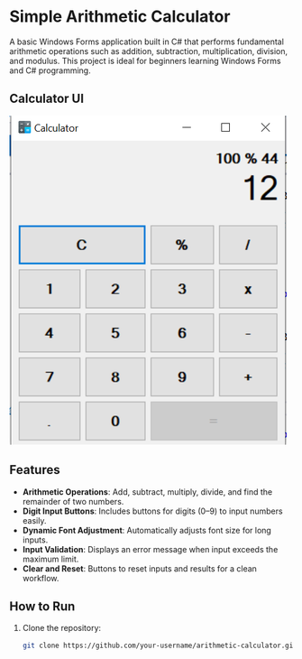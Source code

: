 # Simple Arithmetic Calculator

A basic Windows Forms application built in C# that performs fundamental arithmetic operations such as addition, subtraction, multiplication, division, and modulus. This project is ideal for beginners learning Windows Forms and C# programming.

## Calculator UI
![Calculator UI](Calculator/Capture.PNG)


## Features

- **Arithmetic Operations**: Add, subtract, multiply, divide, and find the remainder of two numbers.
- **Digit Input Buttons**: Includes buttons for digits (0–9) to input numbers easily.
- **Dynamic Font Adjustment**: Automatically adjusts font size for long inputs.
- **Input Validation**: Displays an error message when input exceeds the maximum limit.
- **Clear and Reset**: Buttons to reset inputs and results for a clean workflow.

## How to Run

1. Clone the repository:
   ```bash
   git clone https://github.com/your-username/arithmetic-calculator.git
